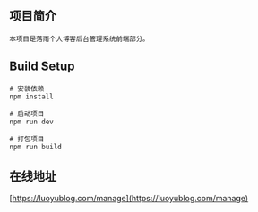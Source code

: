## 项目简介
```
本项目是落雨个人博客后台管理系统前端部分。
```

## Build Setup
```
# 安装依赖
npm install

# 启动项目
npm run dev

# 打包项目
npm run build
```

## 在线地址
[https://luoyublog.com/manage](https://luoyublog.com/manage)
